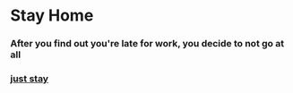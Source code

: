# Stay Home 
### After you find out you're late for work, you decide to not go at all
### [just stay](just-stay.md)